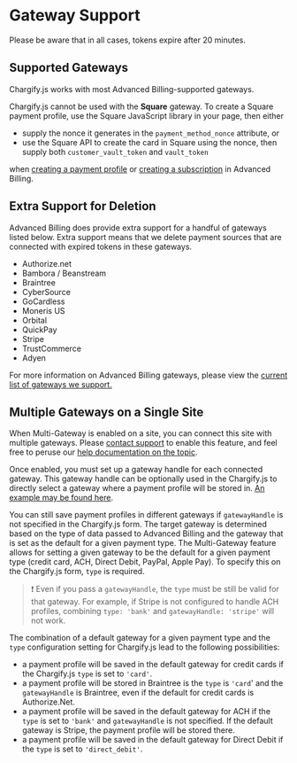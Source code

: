 # Gateway Support

Please be aware that in all cases, tokens expire after 20 minutes.

## Supported Gateways

Chargify.js works with most Advanced Billing-supported gateways.

Chargify.js cannot be used with the **Square** gateway. To create a Square payment profile,
use the Square JavaScript library in your page, then either

* supply the nonce it generates in the `payment_method_nonce` attribute, or
* use the Square API to create the card in Square using the nonce, then supply both `customer_vault_token` and `vault_token`

when
[creating a payment profile](https://developers.chargify.com/docs/api-docs/b3A6MTQxMDgzNTU-create-payment-profile)
or
[creating a subscription](https://developers.chargify.com/docs/api-docs/b3A6MTQxMDgzODg-create-subscription) in Advanced Billing.

## Extra Support for Deletion

Advanced Billing does provide extra support for a handful of gateways listed below. Extra support means that we delete payment sources that are connected with expired tokens in these gateways.

* Authorize.net
* Bambora / Beanstream
* Braintree
* CyberSource
* GoCardless
* Moneris US
* Orbital
* QuickPay
* Stripe
* TrustCommerce
* Adyen

For more information on Advanced Billing gateways, please view the [current list of gateways we support.](https://www.maxio.com/payment-gateways)

## Multiple Gateways on a Single Site

When Multi-Gateway is enabled on a site, you can connect this site with multiple gateways. Please [contact support](mailto:support@maxio.com) to enable this feature, and feel free to peruse our [help documentation on the topic](https://maxio-chargify.zendesk.com/hc/en-us/articles/5404876665741-Gateway-Configuration#selecting-a-gateway).

Once enabled, you must set up a gateway handle for each connected gateway. This gateway handle can be optionally used in the Chargify.js to directly select a gateway where a payment profile will be stored in. [An example may be found here](./Chargify.js-Configurations.md#multi-gateway-configuration).

You can still save payment profiles in different gateways if `gatewayHandle` is not specified in the Chargify.js form. The target gateway is determined based on the type of data passed to Advanced Billing and the gateway that is set as the default for a given payment type. The Multi-Gateway feature allows for setting a given gateway to be the default for a given payment type (credit card, ACH, Direct Debit, PayPal, Apple Pay). To specify this on the Chargify.js form, `type` is required.

> ❗️  Even if you pass a `gatewayHandle`, the `type` must be still be valid for that gateway. For example, if Stripe is not configured to handle ACH profiles, combining `type: 'bank'` and `gatewayHandle: 'stripe'` will not work. 

The combination of a default gateway for a given payment type and the `type` configuration setting for Chargify.js lead to the following possibilities:

* a payment profile will be saved in the default gateway for credit cards if the Chargify.js `type` is set to  `'card'`.
* a payment profile will be stored in Braintree is the `type` is `'card`' and the `gatewayHandle` is Braintree, even if the default for credit cards is Authorize.Net.
* a payment profile will be saved in the default gateway for ACH if the `type` is set to `'bank'` and `gatewayHandle` is not specified. If the default gateway is Stripe, the payment profile will be stored there.
* a payment profile will be saved in the default gateway for Direct Debit if the `type` is set to `'direct_debit'`.
